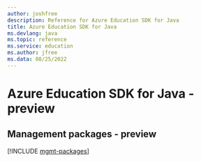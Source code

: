 ```yaml
---
author: joshfree
description: Reference for Azure Education SDK for Java
title: Azure Education SDK for Java
ms.devlang: java
ms.topic: reference
ms.service: education
ms.author: jfree
ms.data: 08/25/2022
---
```

# Azure Education SDK for Java - preview

## Management packages - preview
[!INCLUDE [mgmt-packages](education-mgmt-index.md)]